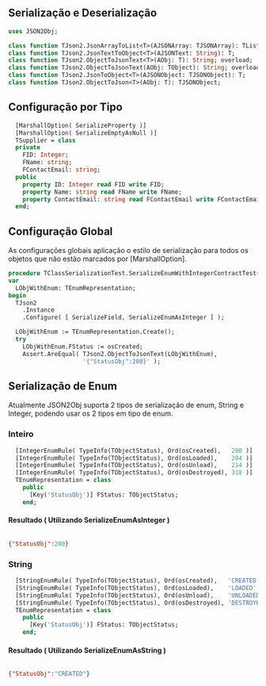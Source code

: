 ## Serialização e Deserialização

```pascal
uses JSON2Obj;
```
```pascal
class function TJson2.JsonArrayToList<T>(AJSONArray: TJSONArray): TList<T>;
class function TJson2.JsonTextToObject<T>(AJSONText: String): T;
class function TJson2.ObjectToJsonText<T>(AObj: T): String; overload;
class function TJson2.ObjectToJsonText(AObj: TObject): String; overload;
class function TJson2.JsonToObject<T>(AJSONObject: TJSONObject): T;
class function TJson2.ObjectToJson<T>(AObj: T): TJSONObject;
```

## Configuração por Tipo
```pascal
  [MarshallOption( SerializeProperty )]
  [MarshallOption( SerializeEmptyAsNull )]
  TSupplier = class
  private
    FID: Integer;
    FName: string;
    FContactEmail: string;
  public
    property ID: Integer read FID write FID;
    property Name: string read FName write FName;
    property ContactEmail: string read FContactEmail write FContactEmail;
  end;
```

## Configuração Global

As configurações globais aplicação o estilo de serialização para todos os objetos que não estão marcados por [MarshallOption].  

```pascal
procedure TClassSerializationTest.SerializeEnumWithIntegerContractTest();
var
  LObjWithEnum: TEnumRepresentation;
begin
  TJson2
    .Instance
    .Configure( [ SerializeField, SerializeEnumAsInteger ] );

  LObjWithEnum := TEnumRepresentation.Create();
  try
    LObjWithEnum.FStatus := osCreated;
    Assert.AreEqual( TJson2.ObjectToJsonText(LObjWithEnum),
                     '{"StatusObj":200}' );
```

## Serialização de Enum

Atualmente JSON2Obj suporta 2 tipos de serialização de enum, String e Integer, podendo usar os 2 tipos em tipo de enum.

### Inteiro
```pascal
  [IntegerEnumRule( TypeInfo(TObjectStatus), Ord(osCreated),   200 )]
  [IntegerEnumRule( TypeInfo(TObjectStatus), Ord(osLoaded),    204 )]
  [IntegerEnumRule( TypeInfo(TObjectStatus), Ord(osUnload),    214 )]
  [IntegerEnumRule( TypeInfo(TObjectStatus), Ord(osDestroyed), 318 )]
  TEnumRepresentation = class
    public
      [Key('StatusObj')] FStatus: TObjectStatus;
    end;
```
#### Resultado ( Utilizando SerializeEnumAsInteger ) 
```json

{"StatusObj":200}
```

### String
```pascal
  [StringEnumRule( TypeInfo(TObjectStatus), Ord(osCreated),   'CREATED' )]
  [StringEnumRule( TypeInfo(TObjectStatus), Ord(osLoaded),    'LOADED' )]
  [StringEnumRule( TypeInfo(TObjectStatus), Ord(osUnload),    'UNLOADED' )]
  [StringEnumRule( TypeInfo(TObjectStatus), Ord(osDestroyed), 'DESTROYED' )]
  TEnumRepresentation = class
    public
      [Key('StatusObj')] FStatus: TObjectStatus;
    end;
```
#### Resultado ( Utilizando SerializeEnumAsString )
```json

{"StatusObj":"CREATED"}
```




